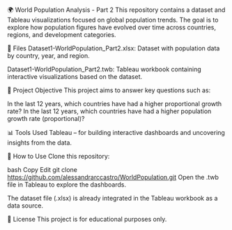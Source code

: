 🌍 World Population Analysis - Part 2
This repository contains a dataset and Tableau visualizations focused on global population trends. The goal is to explore how population figures have evolved over time across countries, regions, and development categories.

📂 Files
Dataset1-WorldPopulation_Part2.xlsx: Dataset with population data by country, year, and region.

Dataset1-WorldPopulation_Part2.twb: Tableau workbook containing interactive visualizations based on the dataset.

🧠 Project Objective
This project aims to answer key questions such as:

In the last 12 years, which countries have had a higher proportional growth rate? 
In the last 12 years, which countries have had a higher population growth rate (proportional)?

📊 Tools Used
Tableau – for building interactive dashboards and uncovering insights from the data.

🚀 How to Use
Clone this repository:

bash
Copy
Edit
git clone https://github.com/alessandrarccastro/WorldPopulation.git
Open the .twb file in Tableau to explore the dashboards.

The dataset file (.xlsx) is already integrated in the Tableau workbook as a data source.


📎 License
This project is for educational purposes only.
